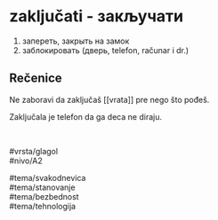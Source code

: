 # zaključati - закључати

1. запереть, закрыть на замок
2. заблокировать (дверь, telefon, računar i dr.)

## Rečenice

Ne zaboravi da zaključaš [[vrata]] pre nego što pođeš.

Zaključala je telefon da ga deca ne diraju.

<br>

#vrsta/glagol  
#nivo/A2  

#tema/svakodnevica  
#tema/stanovanje  
#tema/bezbednost  
#tema/tehnologija  
